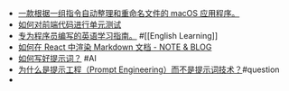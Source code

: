 - [一款根据一组指令自动整理和重命名文件的 macOS 应用程序。](https://www.lenson.ai/)
- [如何对前端代码进行单元测试](https://x.com/chenenpei/status/1848673102215188690)
- [专为程序员编写的英语学习指南。](https://a-programmers-guide-to-english.harryyu.me/) #[[English Learning]]
- [如何在 React 中渲染 Markdown 文档 - NOTE & BLOG](https://dreams.plus/blog/2024-10-18-%E5%A6%82%E4%BD%95%E5%9C%A8-react-%E4%B8%AD%E6%B8%B2%E6%9F%93-markdown-%E6%96%87%E6%A1%A3)
- [如何写好提示词？](https://baoyu.io/blog/how-to-write-good-prompt) #AI
- [为什么是提示工程（Prompt Engineering）而不是提示词技术？](https://x.com/dotey/status/1848494904260862112)#question
-